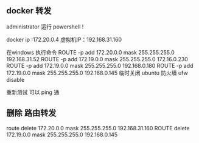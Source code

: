 ## docker 转发

administrator 运行 powershell !

docker ip :172.20.0.4
虚拟机IP：192.168.31.160

在windows 执行命令 
ROUTE -p add 172.20.0.0 mask 255.255.255.0 192.168.31.52
ROUTE -p add 172.19.0.0 mask 255.255.255.0 172.16.0.230
ROUTE -p add 172.19.0.0 mask 255.255.255.0 192.168.0.180
ROUTE -p add 172.19.0.0 mask 255.255.255.0 192.168.0.145
临时关闭 ubuntu 防火墙
ufw disable

重新测试 可以 ping 通

## 删除 路由转发
route delete 172.20.0.0 mask 255.255.255.0 192.168.31.160
ROUTE delete 172.19.0.0 mask 255.255.255.0 192.168.0.145